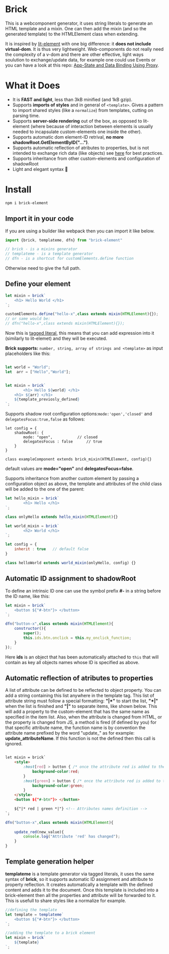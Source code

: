 # Brick

This is a webcomponent generator, it uses string literals to generate an HTML template and a mixin.
One can then add the mixin (and so the generated template) to the HTMLElement class when extending.

It is inspired by [lit-element](https://github.com/Polymer/lit-element) with one big difference: it **does not include virtual-dom**.
It is thus very lightweight. Web-components do not really need the complexity of a v-dom and there are other effective, light ways soulution to exchange/update  data,
for example one could use Events or you can have a look at this repo: [App-State and Data Binding Using Proxy](https://github.com/WebComponentHelpers/ImperaJS).


# What it Does

 - It is **FAST and light**, less than 3kB minified (and 1kB gzip). <!--, try out the [benchmark test comparison with lit-html]().-->
 - Supports **imports of styles** and in general of ```<template>```. Gives a pattern to import shared styles (like a ```normalize```) from templates, cutting on parsing time.
 - Supports **server-side rendering** out of the box, as opposed to lit-element (where because of interaction between elements is usually needed to incapsulate custom-elements one inside the other).
 - Supports automatic dom element-ID retrival, **no more shadowRoot.GetElementByID("...")**. 
 - Supports automatic reflection of atributes to properties, but is not intended to exchange rich data (like objects) see [here](https://developers.google.com/web/fundamentals/web-components/best-practices#do-not-reflect-rich-data-properties-to-attributes) for best practices.
 - Supports inheritance from other custom-elements and configuration of shadowRoot
 - Light and elegant syntax :rainbow:


# Install

```bash
npm i brick-element
```


## Import it in your code

If you are using a builder like webpack then you can import it like below.

```javascript
import {brick, templateme, dfn} from "brick-element"  

// brick - is a mixins generator
// templateme - is a template generator
// dfn - is a shortcut for customElements.define function

```

Otherwise need to give the full path.

## Define your element

```javascript
let mixin = brick`
	<h1> Hello World </h1>
`;

customElements.define("hello-x",class extends mixin(HTMLElement){});
// or same would be:
// dfn("hello-x",class extends mixin(HTMLElement){});

```

Now this is [tagged literal](https://developer.mozilla.org/en-US/docs/Web/JavaScript/Reference/Template_literals), 
this means that you can add expression into it (similarly to lit-elemet) and they will be executed.

**Brick supports:** ```number, string, array of strings and <template>``` as input placeholders like this:
```javascript

let world = "World";
let  arr = ["Hello","World"];


let mixin = brick`
        <h1> Hello ${world} </h1>
	<h1> ${arr} </h1>
	${template_previosly_defined}
`;
```

Supports shadow root configuration options:```mode:'open','closed'``` and ```delegatesFocus:true,false``` as follows:
```
let config = {
	shadowRoot: {
		mode: "open",    		// closed
		delegatesFocus : false 		// true
	}
}

class exampleComponent extends brick_mixin(HTMLElement, config){}

```
default values are **mode="open"** and **delegatesFocus=false**.

Supports inheritance from another custom element by passing a configuration object as above, the template and attributes of the child class will be added to the one of the parent:
```javascript
let hello_mixin = brick`
        <h1> Hello </h1>
`;

class onlyHello extends hello_mixin(HTMLElement){}

let world_mixin = brick`
        <h2> World </h1>
`;

let config = {
	inherit : true   // default false
}

class helloWorld extends world_mixin(onlyHello, config) {}

``` 
## Automatic ID assignment to shadowRoot

To define an intrinsic ID one can use the symbol prefix **#-** in a string before the ID name, like this:

```javascript
let mixin = brick`
	<button ${"#-btn"}> </button>
`;

dfn("button-x",class extends mixin(HTMLElement){
	constructor(){
	    super();
	    this.ids.btn.onclick = this.my_onclick_function; 
	}
});

```

Here **ids** is an object that has been automatically attached to ```this``` that will contain as key all objects names whose ID is specified as above.

## Automatic reflection of atributes to properties

A list of attribute can be defined to be reflected to object property. You can  add a string containing this list anywhere in the template tag. 
This list of attribute string must follow a special formatting: **"|*"** to start the list, **"*|"** when the list is finished and **"|"** to separate items,
like shown below. This will add a property to the custom-element that has the same name as specified in the item list. Also, when the attribute 
is changed from HTML, or the property is changed from JS, a method is fired (if defined by you) for that specific attribute name, the function name
is by convention the attribute name prefixed by the word "update_" as for example: **update_attributeName**. 
If this function is not the defined then this call is ignored.

```html

let mixin = brick`
	<style>
		:host[red] > button { /* once the attribute red is added to the element*/
			background-color:red;
		}
		:host[green] > button { /* once the attribute red is added to the element*/
			background-color:green;
		}
	</style>
	<button ${"#-btn"}> </button>

	${"|* red | green *|"} <!-- Attributes names definition -->
`;
```
```javascript
dfn("button-x",class extends mixin(HTMLElement){
	
	update_red(new_value){
		console.log("Attribute 'red' has changed");
	}
}
```

## Template generation helper

**templateme** is a template generator via tagged literals, it uses the same syntax of **brick**, so it supports automatic ID assignment and 
attribute to property reflection. It creates automatically a template with the defined content and adds it to the document. Once this template 
is included into a brick-element then all the properties and attribute will be forwarded to it. This is usefull to share styles like a normalize for example.

```javascript
//defining the template
let template = templateme`
	<button ${"#-btn"}> </button>
`;

//adding the template to a brick element
let mixin = brick`
	${template}
`;
```
